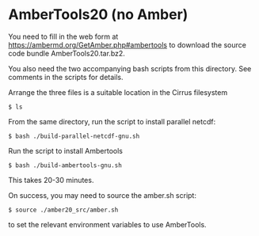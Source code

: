 # AmberTools20 (no Amber)

You need to fill in the web form at
https://ambermd.org/GetAmber.php#ambertools
to download the source code bundle AmberTools20.tar.bz2.

You also need the two accompanying bash scripts from this
directory. See comments in the scripts for details.

Arrange the three files is a suitable location in the Cirrus filesystem

```
$ ls
```

From the same directory, run the script to install parallel netcdf:

```
$ bash ./build-parallel-netcdf-gnu.sh
```

Run the script to install Ambertools

```
$ bash ./build-ambertools-gnu.sh
```

This takes 20-30 minutes.

On success, you may need to source the amber.sh script:

```
$ source ./amber20_src/amber.sh
```

to set the relevant environment variables to use AmberTools.
